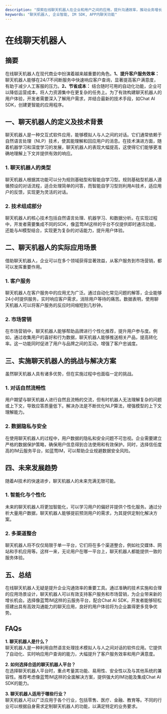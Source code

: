 ```yaml
---
description: "探索在线聊天机器人在企业和用户之间的应用，提升沟通效率，推动业务增长的解决方案。"
keywords: "聊天机器人, 企业智能, IM SDK, APP内聊天功能"
---
```

# 在线聊天机器人  

  

## 摘要  
在线聊天机器人在现代商业中扮演着越来越重要的角色。**1、提升客户服务效率：** 聊天机器人能够在24/7不间断服务中快速响应客户查询，显著提高客户满意度，有助于减少人工客服的压力。**2、节省成本：** 结合随时可用的自动化功能，企业可以降低运营成本，将人力资源集中在更复杂的任务上。为了有效构建聊天机器人的用户体验，开发者需要深入了解用户需求，并结合最新的技术手段，如Chat AI SDK，创建更智能的应用程序。

## 一、聊天机器人的定义及技术背景  
聊天机器人是一种交互式软件应用，能够模拟人与人之间的对话。它们通常依赖于自然语言处理（NLP）技术，使其能理解和回应用户的消息。在技术演进方面，随着机器学习和深度学习的发展，聊天机器人的表现大幅提高，这使得它们能够更准确地理解上下文并提供有效的响应。

### 1. 聊天机器人的类型  
聊天机器人根据其功能可以分为规则基础型和智能自学习型。规则基础型机器人遵循预设的对话流程，适合处理简单的问答，而智能自学习型则利用AI技术，适应用户的反馈，实现更为灵活的对话。

### 2. 技术组成部分  
聊天机器人的核心技术包括自然语言处理、机器学习、和数据分析。在实现过程中，开发者需要集成不同的SDK，像蓝莺IM这样的平台不仅提供即时通讯功能，还能与AI模型结合，实现更为复杂的对话能力，提升用户体验。

## 二、聊天机器人的实际应用场景  
借助聊天机器人，企业可以在多个领域获得显著效益，从客户服务到市场营销，都可以发挥重要作用。

### 1. 客户服务  
聊天机器人在客户服务中的应用尤为广泛。通过自动化常见问题的解答，企业能够24小时提供服务，实时响应客户需求，消除用户等待的痛苦。数据表明，使用聊天机器人可以将客户服务的反应时间缩短到几秒钟。

### 2. 市场营销  
在市场营销中，聊天机器人能够帮助品牌进行个性化推荐，提升用户参与度。例如，通过收集用户的喜好和行为数据，聊天机器人能够推送相关产品，提高转化率。这一功能同时促进了用户与品牌之间的互动，增强了客户忠诚度。

## 三、实施聊天机器人的挑战与解决方案  
虽然聊天机器人具有诸多优势，但在实施过程中也面临一定的挑战。

### 1. 对话自然流畅性  
用户期望与聊天机器人进行自然且流畅的交流，但有时机器人无法理解复杂的问题或上下文，导致应答质量低下。解决办法是不断优化NLP算法，增强模型的上下文理解能力。

### 2. 数据隐私与安全  
在使用聊天机器人的过程中，用户数据的隐私和安全问题不可忽视。企业需要建立严格的数据保护策略，确保用户信息得到合法使用和有效保护。同时，选择信任度高的IM云服务平台，如蓝莺IM，可以帮助企业规避数据安全风险。

## 四、未来发展趋势  
随着AI技术的快速进步，聊天机器人的未来充满无限可能。

### 1. 智能化与个性化  
未来的聊天机器人将更加智能化，可以学习用户的偏好并提供个性化服务。通过分析大量用户数据，聊天机器人能够提前预测用户的需求，为其提供定制化解决方案。

### 2. 多渠道整合  
聊天机器人将不仅仅局限于单一平台，它们将在多个渠道整合，例如社交媒体、网站和手机应用等。这样一来，无论用户在哪一平台上，聊天机器人都能提供一致的服务体验。

## 五、总结  
在线聊天机器人无疑是提升企业沟通效率的重要工具。通过准确的技术实施和合理的应用场景设计，聊天机器人可以有效支持客户服务和市场营销，为企业带来新的增长机会。选择像蓝莺IM这样的云服务平台，配合Chat AI SDK，开发者能够轻松搭建出具有高效沟通能力的聊天应用，良好的用户体验将为企业赢得更多竞争优势。

## FAQs  
**1. 聊天机器人是什么？**  
聊天机器人是一种利用自然语言处理技术模拟人与人之间对话的软件应用。它提供了自动化、实时响应用户查询的能力，大幅提升了客户服务效率和用户满意度。

**2. 如何选择合适的聊天机器人平台？**  
在选择聊天机器人平台时，重点考量其功能、易用性、安全性以及与其他系统的兼容性。推荐考虑像蓝莺IM这样的全面解决方案，提供强大的IM功能及集成Chat AI SDK的能力。

**3. 聊天机器人适用于哪些行业？**  
聊天机器人可以广泛应用于各个行业，包括零售、医疗、金融、教育等。不同的行业可以根据自身需求定制聊天机器人的功能，以满足特定的业务要求。
